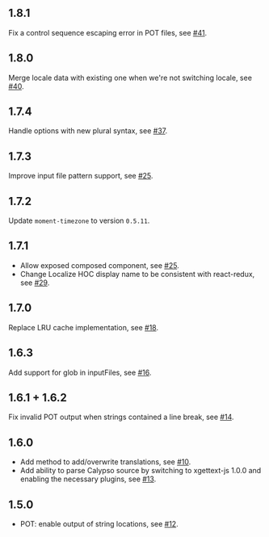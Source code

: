 1.8.1
-----
Fix a control sequence escaping error in POT files, see [#41](https://github.com/Automattic/i18n-calypso/pull/41).

1.8.0
-----
Merge locale data with existing one when we're not switching locale, see [#40](https://github.com/Automattic/i18n-calypso/pull/40).

1.7.4
-----
Handle options with new plural syntax, see [#37](https://github.com/Automattic/i18n-calypso/pull/37).

1.7.3
-----
Improve input file pattern support, see [#25](https://github.com/Automattic/i18n-calypso/pull/25).

1.7.2
-----
Update `moment-timezone` to version `0.5.11`. 

1.7.1
-----
- Allow exposed composed component, see [#25](https://github.com/Automattic/i18n-calypso/pull/25).
- Change Localize HOC display name to be consistent with react-redux, see [#29](https://github.com/Automattic/i18n-calypso/pull/29).

1.7.0
-----
Replace LRU cache implementation, see [#18](https://github.com/Automattic/i18n-calypso/pull/18).

1.6.3
-----
Add support for glob in inputFiles, see [#16](https://github.com/Automattic/i18n-calypso/pull/16).

1.6.1 + 1.6.2
-------------
Fix invalid POT output when strings contained a line break, see [#14](https://github.com/Automattic/i18n-calypso/pull/14).

1.6.0
-----
- Add method to add/overwrite translations, see [#10](https://github.com/Automattic/i18n-calypso/pull/10).
- Add ability to parse Calypso source by switching to xgettext-js 1.0.0 and enabling the necessary plugins, see [#13](https://github.com/Automattic/i18n-calypso/pull/13).

1.5.0
-----
- POT: enable output of string locations, see [#12](https://github.com/Automattic/i18n-calypso/pull/12).
